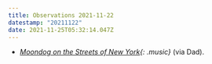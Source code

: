```yaml
---
title: Observations 2021-11-22
datestamp: "20211122"
date: 2021-11-25T05:32:14.047Z
---
```

- *[Moondog on the Streets of New York](https://moondog.bandcamp.com/album/on-the-streets-of-new-york){: .music}* (via Dad).